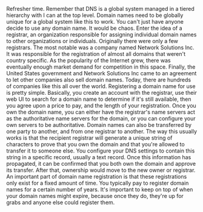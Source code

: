 Refresher time. Remember that DNS is a global system
managed in a tiered hierarchy with I can at the top level. Domain names need to be globally unique
for a global system like this to work. You can't just have anyone
decide to use any domain name. It would be chaos. Enter the idea of a registrar,
an organization responsible for assigning individual domain names to
other organizations or individuals. Originally there were
only a few registrars. The most notable was a company
named Network Solutions Inc. It was responsible for the registration of almost all
domains that weren't country specific. As the popularity of the Internet grew, there was eventually enough market
demand for competition in this space. Finally, the United States government and
Network Solutions Inc came to an agreement to let other companies
also sell domain names. Today, there are hundreds of companies
like this all over the world. Registering a domain name for
use is pretty simple. Basically, you create an account with the
registrar, use their web UI to search for a domain name to determine
if it's still available, then you agree upon a price to pay,
and the length of your registration. Once you own the domain name, you can
either have the registrar's name servers act as the authoritative name servers for
the domain, or you can configure your own
servers to be authoritative. Domain names can also be transferred
by one party to another, and from one registrar to another. The way this usually works is that
the recipient registrar will generate a unique string of characters to
prove that you own the domain and that you're allowed to
transfer it to someone else. You configure your DNS settings to
contain this string in a specific record, usually a text record. Once this information has propagated, it can be confirmed that you both own
the domain and approve its transfer. After that, ownership would move
to the new owner or registrar. An important part of domain name
registration is that these registrations only exist for a fixed amount of time. You typically pay to register domain
names for a certain number of years. It's important to keep on top of
when your domain names might expire, because once they do, they're up for
grabs and anyone else could register them.
